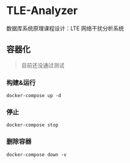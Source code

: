 # TLE-Analyzer
数据库系统原理课程设计：LTE 网络干扰分析系统

## 容器化
> 目前还没通过测试

### 构建&运行
```
docker-compose up -d
```

### 停止
```
docker-compose stop
```

### 删除容器
```
docker-compose down -v
```